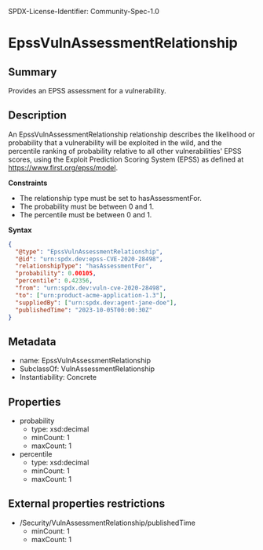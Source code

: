 SPDX-License-Identifier: Community-Spec-1.0

# EpssVulnAssessmentRelationship

## Summary

Provides an EPSS assessment for a vulnerability.

## Description

An EpssVulnAssessmentRelationship relationship describes the likelihood or
probability that a vulnerability will be exploited in the wild, and the
percentile ranking of probability relative to all other vulnerabilities' EPSS
scores, using the Exploit Prediction Scoring System (EPSS) as defined at
<https://www.first.org/epss/model>.

**Constraints**

- The relationship type must be set to hasAssessmentFor.
- The probability must be between 0 and 1.
- The percentile must be between 0 and 1.

**Syntax**

```json
{
  "@type": "EpssVulnAssessmentRelationship",
  "@id": "urn:spdx.dev:epss-CVE-2020-28498",
  "relationshipType": "hasAssessmentFor",
  "probability": 0.00105,
  "percentile": 0.42356,
  "from": "urn:spdx.dev:vuln-cve-2020-28498",
  "to": ["urn:product-acme-application-1.3"],
  "suppliedBy": ["urn:spdx.dev:agent-jane-doe"],
  "publishedTime": "2023-10-05T00:00:30Z"
}
```

## Metadata

- name: EpssVulnAssessmentRelationship
- SubclassOf: VulnAssessmentRelationship
- Instantiability: Concrete

## Properties

- probability
  - type: xsd:decimal
  - minCount: 1
  - maxCount: 1
- percentile
  - type: xsd:decimal
  - minCount: 1
  - maxCount: 1

## External properties restrictions

- /Security/VulnAssessmentRelationship/publishedTime
  - minCount: 1
  - maxCount: 1
